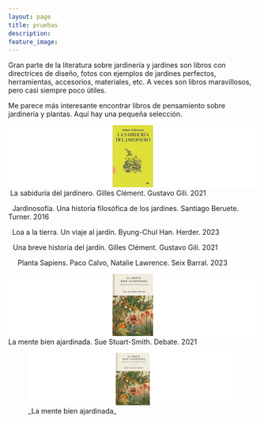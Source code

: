 ```yaml
---
layout: page
title: pruebas
description: 
feature_image: 
---
```


Gran parte de la literatura sobre jardinería y jardines son libros con directrices de diseño, fotos con ejemplos de jardines perfectos, herramientas, accesorios, materiales, etc. A veces son libros maravillosos, pero casi siempre poco útiles.

Me parece más interesante encontrar libros de pensamiento sobre jardinería y plantas. Aquí hay una pequeña selección.


![La sabiduría del jardinero](images/bsabiduriajardinero1000px.jpg)
&nbsp;La sabiduría del jardinero. Gilles Clément. Gustavo Gili. 2021


&nbsp;&nbsp;Jardinosofía. Una historia filosófica de los jardines. Santiago Beruete. Turner. 2016

&nbsp;&nbsp;Loa a la tierra. Un viaje al jardín. Byung-Chul Han. Herder. 2023



&ensp;&thinsp;Una breve historia del jardín. Gilles Clément. Gustavo Gili. 2021

&ensp;&thinsp;&ensp;&thinsp;Planta Sapiens. Paco Calvo, Natalie Lawrence. Seix Barral. 2023


![La mente bien ajardinada](images/blamentebienajardinada1000px.jpg)
La mente bien ajardinada. Sue Stuart-Smith. Debate. 2021


<figure>
    <img src="images/blamentebienajardinada1000px.jpg" alt="Alt text" />
    <figcaption>_La mente bien ajardinada_</figcaption>
</figure>
